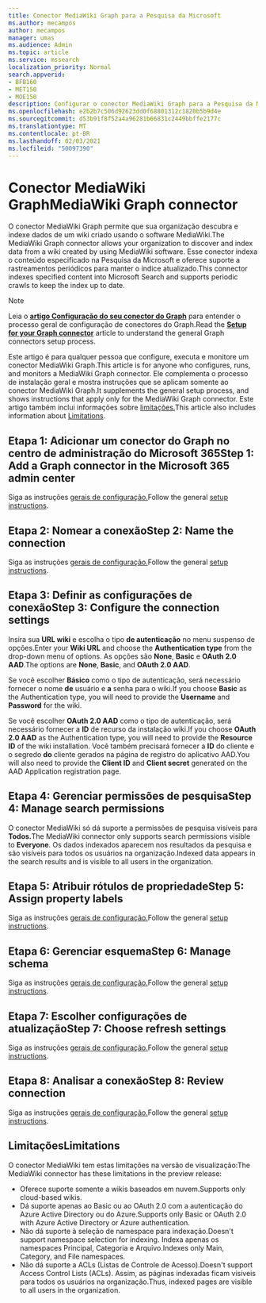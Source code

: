 ```yaml
---
title: Conector MediaWiki Graph para a Pesquisa da Microsoft
ms.author: mecampos
author: mecampos
manager: umas
ms.audience: Admin
ms.topic: article
ms.service: mssearch
localization_priority: Normal
search.appverid:
- BFB160
- MET150
- MOE150
description: Configurar o conector MediaWiki Graph para a Pesquisa da Microsoft
ms.openlocfilehash: e2b2b7c506d92623dd0f68801312c1820b5b9d4e
ms.sourcegitcommit: d53b91f8f52a4a96281b66831c2449bbffe2177c
ms.translationtype: MT
ms.contentlocale: pt-BR
ms.lasthandoff: 02/03/2021
ms.locfileid: "50097390"
---
```

<!---Previous ms.author: monaray --->

# <a name="mediawiki-graph-connector"></a><span data-ttu-id="46e64-103">Conector MediaWiki Graph</span><span class="sxs-lookup"><span data-stu-id="46e64-103">MediaWiki Graph connector</span></span>

<span data-ttu-id="46e64-104">O conector MediaWiki Graph permite que sua organização descubra e indexe dados de um wiki criado usando o software MediaWiki.</span><span class="sxs-lookup"><span data-stu-id="46e64-104">The MediaWiki Graph connector allows your organization to discover and index data from a wiki created by using MediaWiki software.</span></span> <span data-ttu-id="46e64-105">Esse conector indexa o conteúdo especificado na Pesquisa da Microsoft e oferece suporte a rastreamentos periódicos para manter o índice atualizado.</span><span class="sxs-lookup"><span data-stu-id="46e64-105">This connector indexes specified content into Microsoft Search and supports periodic crawls to keep the index up to date.</span></span>

> [!NOTE]
> <span data-ttu-id="46e64-106">Leia o [**artigo Configuração do seu conector do Graph**](configure-connector.md) para entender o processo geral de configuração de conectores do Graph.</span><span class="sxs-lookup"><span data-stu-id="46e64-106">Read the [**Setup for your Graph connector**](configure-connector.md) article to understand the general Graph connectors setup process.</span></span>

<span data-ttu-id="46e64-107">Este artigo é para qualquer pessoa que configure, executa e monitore um conector MediaWiki Graph.</span><span class="sxs-lookup"><span data-stu-id="46e64-107">This article is for anyone who configures, runs, and monitors a MediaWiki Graph connector.</span></span> <span data-ttu-id="46e64-108">Ele complementa o processo de instalação geral e mostra instruções que se aplicam somente ao conector MediaWiki Graph.</span><span class="sxs-lookup"><span data-stu-id="46e64-108">It supplements the general setup process, and shows instructions that apply only for the MediaWiki Graph connector.</span></span> <span data-ttu-id="46e64-109">Este artigo também inclui informações sobre [limitações.](#limitations)</span><span class="sxs-lookup"><span data-stu-id="46e64-109">This article also includes information about [Limitations](#limitations).</span></span>

<!---## Before you get started-->

<!---Insert "Before you get started" recommendations for this data source-->

## <a name="step-1-add-a-graph-connector-in-the-microsoft-365-admin-center"></a><span data-ttu-id="46e64-110">Etapa 1: Adicionar um conector do Graph no centro de administração do Microsoft 365</span><span class="sxs-lookup"><span data-stu-id="46e64-110">Step 1: Add a Graph connector in the Microsoft 365 admin center</span></span>

<span data-ttu-id="46e64-111">Siga as instruções [gerais de configuração.](https://docs.microsoft.com/microsoftsearch/configure-connector)</span><span class="sxs-lookup"><span data-stu-id="46e64-111">Follow the general [setup instructions](https://docs.microsoft.com/microsoftsearch/configure-connector).</span></span>
<!---If the above phrase does not apply, delete it and insert specific details for your data source that are different from general setup instructions.-->

## <a name="step-2-name-the-connection"></a><span data-ttu-id="46e64-112">Etapa 2: Nomear a conexão</span><span class="sxs-lookup"><span data-stu-id="46e64-112">Step 2: Name the connection</span></span>

<span data-ttu-id="46e64-113">Siga as instruções [gerais de configuração.](https://docs.microsoft.com/microsoftsearch/configure-connector)</span><span class="sxs-lookup"><span data-stu-id="46e64-113">Follow the general [setup instructions](https://docs.microsoft.com/microsoftsearch/configure-connector).</span></span>
<!---If the above phrase does not apply, delete it and insert specific details for your data source that are different from general setup instructions.-->

## <a name="step-3-configure-the-connection-settings"></a><span data-ttu-id="46e64-114">Etapa 3: Definir as configurações de conexão</span><span class="sxs-lookup"><span data-stu-id="46e64-114">Step 3: Configure the connection settings</span></span>

<span data-ttu-id="46e64-115">Insira sua **URL wiki** e escolha o tipo **de autenticação** no menu suspenso de opções.</span><span class="sxs-lookup"><span data-stu-id="46e64-115">Enter your **Wiki URL** and choose the **Authentication type** from the drop-down menu of options.</span></span> <span data-ttu-id="46e64-116">As opções são **None**, **Basic** e **OAuth 2.0 AAD**.</span><span class="sxs-lookup"><span data-stu-id="46e64-116">The options are **None**, **Basic**, and **OAuth 2.0 AAD**.</span></span>

<span data-ttu-id="46e64-117">Se você escolher **Básico** como o tipo de autenticação, será necessário fornecer o nome **de** usuário e **a** senha para o wiki.</span><span class="sxs-lookup"><span data-stu-id="46e64-117">If you choose **Basic** as the Authentication type, you will need to provide the **Username** and **Password** for the wiki.</span></span>

<span data-ttu-id="46e64-118">Se você escolher **OAuth 2.0 AAD** como o tipo de autenticação, será necessário fornecer a **ID** de recurso da instalação wiki.</span><span class="sxs-lookup"><span data-stu-id="46e64-118">If you choose **OAuth 2.0 AAD** as the Authentication type, you will need to provide the **Resource ID** of the wiki installation.</span></span> <span data-ttu-id="46e64-119">Você também precisará fornecer a **ID** do cliente e o segredo **do** cliente gerados na página de registro do aplicativo AAD.</span><span class="sxs-lookup"><span data-stu-id="46e64-119">You will also need to provide the **Client ID** and **Client secret** generated on the AAD Application registration page.</span></span>

## <a name="step-4-manage-search-permissions"></a><span data-ttu-id="46e64-120">Etapa 4: Gerenciar permissões de pesquisa</span><span class="sxs-lookup"><span data-stu-id="46e64-120">Step 4: Manage search permissions</span></span>

<span data-ttu-id="46e64-121">O conector MediaWiki só dá suporte a permissões de pesquisa visíveis para **Todos.**</span><span class="sxs-lookup"><span data-stu-id="46e64-121">The MediaWiki connector only supports search permissions visible to **Everyone**.</span></span> <span data-ttu-id="46e64-122">Os dados indexados aparecem nos resultados da pesquisa e são visíveis para todos os usuários na organização.</span><span class="sxs-lookup"><span data-stu-id="46e64-122">Indexed data appears in the search results and is visible to all users in the organization.</span></span>

## <a name="step-5-assign-property-labels"></a><span data-ttu-id="46e64-123">Etapa 5: Atribuir rótulos de propriedade</span><span class="sxs-lookup"><span data-stu-id="46e64-123">Step 5: Assign property labels</span></span>

<span data-ttu-id="46e64-124">Siga as instruções [gerais de configuração.](https://docs.microsoft.com/microsoftsearch/configure-connector)</span><span class="sxs-lookup"><span data-stu-id="46e64-124">Follow the general [setup instructions](https://docs.microsoft.com/microsoftsearch/configure-connector).</span></span>
<!---If the above phrase does not apply, delete it and insert specific details for your data source that are different from general setup instructions.-->

## <a name="step-6-manage-schema"></a><span data-ttu-id="46e64-125">Etapa 6: Gerenciar esquema</span><span class="sxs-lookup"><span data-stu-id="46e64-125">Step 6: Manage schema</span></span>

<span data-ttu-id="46e64-126">Siga as instruções [gerais de configuração.](https://docs.microsoft.com/microsoftsearch/configure-connector)</span><span class="sxs-lookup"><span data-stu-id="46e64-126">Follow the general [setup instructions](https://docs.microsoft.com/microsoftsearch/configure-connector).</span></span>
<!---If the above phrase does not apply, delete it and insert specific details for your data source that are different from general setup instructions.-->

## <a name="step-7-choose-refresh-settings"></a><span data-ttu-id="46e64-127">Etapa 7: Escolher configurações de atualização</span><span class="sxs-lookup"><span data-stu-id="46e64-127">Step 7: Choose refresh settings</span></span>

<span data-ttu-id="46e64-128">Siga as instruções [gerais de configuração.](https://docs.microsoft.com/microsoftsearch/configure-connector)</span><span class="sxs-lookup"><span data-stu-id="46e64-128">Follow the general [setup instructions](https://docs.microsoft.com/microsoftsearch/configure-connector).</span></span>
<!---If the above phrase does not apply, delete it and insert specific details for your data source that are different from general setup instructions.-->

## <a name="step-8-review-connection"></a><span data-ttu-id="46e64-129">Etapa 8: Analisar a conexão</span><span class="sxs-lookup"><span data-stu-id="46e64-129">Step 8: Review connection</span></span>

<span data-ttu-id="46e64-130">Siga as instruções [gerais de configuração.](https://docs.microsoft.com/microsoftsearch/configure-connector)</span><span class="sxs-lookup"><span data-stu-id="46e64-130">Follow the general [setup instructions](https://docs.microsoft.com/microsoftsearch/configure-connector).</span></span>
<!---If the above phrase does not apply, delete it and insert specific details for your data source that are different from general setup instructions.-->

<!---## Troubleshooting-->
<!---To be added-->

## <a name="limitations"></a><span data-ttu-id="46e64-131">Limitações</span><span class="sxs-lookup"><span data-stu-id="46e64-131">Limitations</span></span>

<span data-ttu-id="46e64-132">O conector MediaWiki tem estas limitações na versão de visualização:</span><span class="sxs-lookup"><span data-stu-id="46e64-132">The MediaWiki connector has these limitations in the preview release:</span></span>

* <span data-ttu-id="46e64-133">Oferece suporte somente a wikis baseados em nuvem.</span><span class="sxs-lookup"><span data-stu-id="46e64-133">Supports only cloud-based wikis.</span></span>
* <span data-ttu-id="46e64-134">Dá suporte apenas ao Basic ou ao OAuth 2.0 com a autenticação do Azure Active Directory ou do Azure.</span><span class="sxs-lookup"><span data-stu-id="46e64-134">Supports only Basic or OAuth 2.0 with Azure Active Directory or Azure authentication.</span></span>
* <span data-ttu-id="46e64-135">Não dá suporte à seleção de namespace para indexação.</span><span class="sxs-lookup"><span data-stu-id="46e64-135">Doesn't support namespace selection for indexing.</span></span> <span data-ttu-id="46e64-136">Indexa apenas os namespaces Principal, Categoria e Arquivo.</span><span class="sxs-lookup"><span data-stu-id="46e64-136">Indexes only Main, Category, and File namespaces.</span></span>
* <span data-ttu-id="46e64-137">Não dá suporte a ACLs (Listas de Controle de Acesso).</span><span class="sxs-lookup"><span data-stu-id="46e64-137">Doesn't support Access Control Lists (ACLs).</span></span> <span data-ttu-id="46e64-138">Assim, as páginas indexadas ficam visíveis para todos os usuários na organização.</span><span class="sxs-lookup"><span data-stu-id="46e64-138">Thus, indexed pages are visible to all users in the organization.</span></span>

